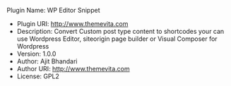 Plugin Name: WP Editor Snippet
 * Plugin URI: http://www.themevita.com
 * Description: Convert Custom post type content to shortcodes your can use Wordpress Editor, siteorigin page builder or Visual Composer for Wordpress
 * Version: 1.0.0
 * Author: Ajit Bhandari
 * Author URI: http://www.themevita.com
 * License: GPL2
